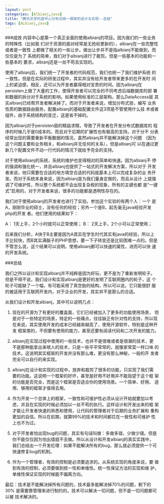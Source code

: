 ```yaml
---
layout: post
categories: [Albianj,java]
title: "腾讯文学内容中心分布式统一框架的设计与实现--总结"
tags: [ALbianj,java]
---
```


###成效
内容中心是第一个真正全面的使用albianj的项目。因为我们的一些业务的特殊性（比如我
们对于资源的面对经常是无抢权更新的），albianj在一些完整性或者是一致性
上都做了相关的一些让步。做出让步并不是指albianj不能做到，而仅仅是为了
系统的简单，我们对于albianj进行了裁剪。但是一些基本的功能和一些基本的
要求，albianj还是一丝不苟去实现的。

使用了albianj后，我们统一了开发者的代码规范，我们也统一了我们维护系统
的一致性。但是在实际的研发过程中，其实并没有给开发者带来更多的在开发时
间上的紧迫感，相反，还可以为开发者赢得相对宝贵的时间。因为albianj在
persisten上做了大量的工作，使得开发者可以完全的不同考虑后端数据库的部
署和数据的拆分对于系统的影响。如果使用标准的三层架构，那么DataAccess层
其实albianj已经帮开发者解决掉了。而对于开发者来说，增加分布式锁，编写
业务性质的数据路由服务，配置albianj的基础配置文件这3项是不管使用什么技
术或者组件，由于系统结构的变迁，这是省不掉的。

因为albianj对于persisten层的精益求精，导致了开发者在开发分布式数据库的
程序的时候几乎是0成本的。而且对于后期的扩展性也有极高的支持。对于分不
分表经常出现的需要重新平衡数据的情况，虽然albianj并不能解决掉这个问题
（因为这个问题主要和业务相关，和albianj并无任何的关系），但是albianj可
以在通过更新几个配置文件不动一行代码的情况下就给予完全的支持。  

对于使用albianj的系统，系统的维护也变得相对的简单和快速。因为albianj不
停的强调和强化统一，并且albianj也提供了一站式的开发解决方案，所以对于
开发者来说，他只需要在合适的地方填空合适的代码就基本上可以完成复杂的业
务开发。而对于系统本身来说，因为albianj是为我们量身定做的，而且从设计
上就强调了可维护性，所以整个系统都不会出现复杂税的现象，所有的主键也都
是“一键式”启用的，对于开发者来说，很多的功能都是透明性存在的。

我们对于使用albianj的开发者也进行了实验。参加这个实验的有两个人：一个
是A，刚刚毕业的硕士，没有任何的经验；另外一个是B，起先毫无java经验开发php的开发
者。他们使用的结果如下：

A： 1天上手，2个小时就可以正常使用；
B： 2天上手，2个小可以正常使用；

后来我们分析，A快于B主要是因为A其实在学生时代其实有java的经验，所以上
手比较快，而B其实满脑子的PHP思想，要一下子转变还是比较困难一点的。但是
不管怎么说，这个结果可以说明，使用albianj都可以快速的属性，进而可以快
速的开发系统。

###总结

我们之所以设计和实现albianj并不纯粹是因为好玩，更不是为了重新发明轮子。
但是不得不说，我们设计和实现albianj是更好的发明了互联网圈内的轮子，这
个轮子可能缺了一个幅，有可能采用了真空胎的结构，所以可以说，它只能很舒
服的被适用于互联网开发内，对于企业的开发，其实并不是那么的合适。

从我们设计和开发albianj，其中可以说明几点：

1. 现在的开源为了有更好的覆盖面，它们已经被加入了更多的功能使用场景，
但是对于一些特定的场景，特定的一些痛点，往往缺乏有针对性的支持，所以现
在来说，其实使用开发的成本已经越来越高了，使用开源软件，特别是这种开发
框架类的，不但要有使用的能力，甚至还要有阅读代码和二次开发的能力。  

2. albianj在实现过程中使用的一些技术，也并不是很难或者是很潮的技术，更
   不是那种能拿出来唬人的技术，只是一些平平常常的，就像家常菜一样口味
   的技术。这说明其实框架的开发并没有那么难，更没有那么神秘，一般的开
   发者完全可以自行的来实现。  

3. albianj在设计和实现的过程中，放弃和裁剪了很多的功能，只实现了我们需
   要的功能。这说明一个框架的好坏，甚至是好用不好用并不能指望于这个框
   架的功能是否完全，而是这个框架是否适合你的使用场景。一个简单、好用、
   适用、够用的框架才值得去用。  

4. 作为开发一个总体上的框架，一致性和可维护性必须从设计开始就要加以考
   虑，并且在实现的时候必须加以一丝不苟的执行。这样设计和开发出来的框
   架才能让开发者快速的熟悉和使用，让代码的管理者对于后期的业务扩展和
   重构更加的自信。所以在前期，就算99%的技术和时间都花在一致性和可维护
   性上也不为过。

5. 对于开发者怕出现bug的问题，其实有句话叫做：多做多错，少做少错。但是
   你不能仅仅因为怕出错就不去做。所以从设计和开发albianj的真实实践中，
   我们总结出一个开发伦理：如果不能解决所有的bug，那么就必须提供一个可
   快速修复bug的机制。

6. 作为一个管理者，有效的控制是必须要追求的。从系统实现的角度来说，要
   做到有效的控制，必须要做到统一性和单维性。统一性保证方法的实现和维
   护，单维性保证实现的时候能不偏离方向。

最后：技术是不能解决掉所有问题的，技术最多能解决掉70%的问题，剩下的30%
是需要靠管理来进行制约的。技术可以解决一切问题，但不是一切问题都可以被
技术解决的。

